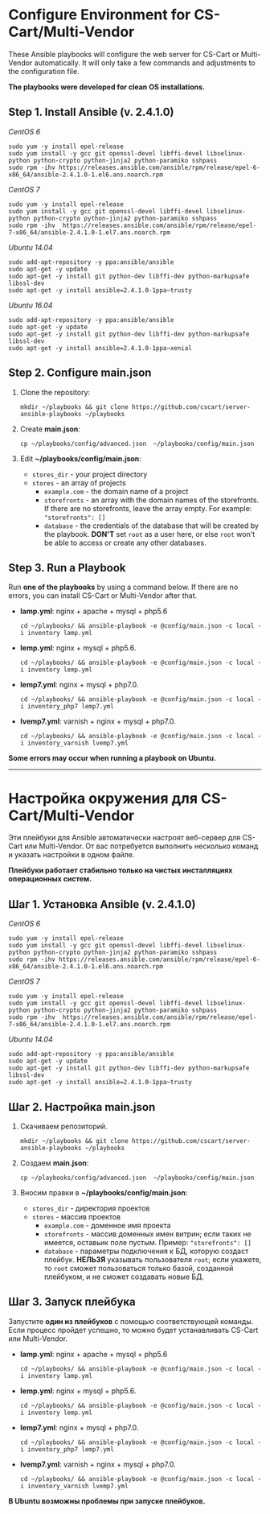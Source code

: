 # Configure Environment for CS-Cart/Multi-Vendor

These Ansible playbooks will configure the web server for CS-Cart or Multi-Vendor automatically. It will only take a few commands and adjustments to the configuration file.

**The playbooks were developed for clean OS installations.**


## Step 1. Install Ansible (v. 2.4.1.0)

*CentOS 6*

```
sudo yum -y install epel-release
sudo yum install -y gcc git openssl-devel libffi-devel libselinux-python python-crypto python-jinja2 python-paramiko sshpass
sudo rpm -ihv https://releases.ansible.com/ansible/rpm/release/epel-6-x86_64/ansible-2.4.1.0-1.el6.ans.noarch.rpm
```

*CentOS 7*

```
sudo yum -y install epel-release
sudo yum install -y gcc git openssl-devel libffi-devel libselinux-python python-crypto python-jinja2 python-paramiko sshpass
sudo rpm -ihv  https://releases.ansible.com/ansible/rpm/release/epel-7-x86_64/ansible-2.4.1.0-1.el7.ans.noarch.rpm
```

*Ubuntu 14.04*

```
sudo add-apt-repository -y ppa:ansible/ansible
sudo apt-get -y update
sudo apt-get -y install git python-dev libffi-dev python-markupsafe libssl-dev
sudo apt-get -y install ansible=2.4.1.0-1ppa~trusty
```

*Ubuntu 16.04*

```
sudo add-apt-repository -y ppa:ansible/ansible
sudo apt-get -y update
sudo apt-get -y install git python-dev libffi-dev python-markupsafe libssl-dev
sudo apt-get -y install ansible=2.4.1.0-1ppa~xenial

```

## Step 2. Configure main.json

1. Clone the repository: 

   ```
   mkdir ~/playbooks && git clone https://github.com/cscart/server-ansible-playbooks ~/playbooks
   ```

2. Create **main.json**:

   ```
   cp ~/playbooks/config/advanced.json  ~/playbooks/config/main.json
   ```

3. Edit **~/playbooks/config/main.json**:

   * `stores_dir` - your project directory
   * `stores` - an array of projects
     * `example.com` - the domain name of a project
     * `storefronts` - an array with the domain names of the storefronts. If there are no storefronts, leave the array empty. For example: `"storefronts": []`
     * `database` - the credentials of the database that will be created by the playbook. **DON'T** set `root` as a user here, or else `root` won't be able to access or create any other databases.


## Step 3. Run a Playbook

Run **one of the playbooks** by using a command below. If there are no errors, you can install CS-Cart or Multi-Vendor after that.

* **lamp.yml**: nginx + apache + mysql + php5.6

  ```
  cd ~/playbooks/ && ansible-playbook -e @config/main.json -c local -i inventory lamp.yml
  ```

* **lemp.yml**: nginx + mysql + php5.6.

  ```
  cd ~/playbooks/ && ansible-playbook -e @config/main.json -c local -i inventory lemp.yml
  ```

* **lemp7.yml**: nginx + mysql + php7.0.

  ```
  cd ~/playbooks/ && ansible-playbook -e @config/main.json -c local -i inventory_php7 lemp7.yml
  ```

* **lvemp7.yml**: varnish + nginx + mysql + php7.0.

  ```
  cd ~/playbooks/ && ansible-playbook -e @config/main.json -c local -i inventory_varnish lvemp7.yml
  ```

**Some errors may occur when running a playbook on Ubuntu.**

---

# Настройка окружения для CS-Cart/Multi-Vendor

Эти плейбуки для Ansible автоматически настроят веб-сервер для CS-Cart или Multi-Vendor. От вас потребуется выполнить несколько команд и указать настройки в одном файле.

**Плейбуки работает стабильно только на чистых инсталляциях операционных систем.**

## Шаг 1. Установка Ansible (v. 2.4.1.0)

*CentOS 6*

```
sudo yum -y install epel-release
sudo yum install -y gcc git openssl-devel libffi-devel libselinux-python python-crypto python-jinja2 python-paramiko sshpass
sudo rpm -ihv https://releases.ansible.com/ansible/rpm/release/epel-6-x86_64/ansible-2.4.1.0-1.el6.ans.noarch.rpm
```

*CentOS 7*

```
sudo yum -y install epel-release
sudo yum install -y gcc git openssl-devel libffi-devel libselinux-python python-crypto python-jinja2 python-paramiko sshpass
sudo rpm -ihv  https://releases.ansible.com/ansible/rpm/release/epel-7-x86_64/ansible-2.4.1.0-1.el7.ans.noarch.rpm
```

*Ubuntu 14.04*

```
sudo add-apt-repository -y ppa:ansible/ansible
sudo apt-get -y update
sudo apt-get -y install git python-dev libffi-dev python-markupsafe libssl-dev
sudo apt-get -y install ansible=2.4.1.0-1ppa~trusty
```


## Шаг 2. Настройка main.json

1. Скачиваем репозиторий.

   ```
   mkdir ~/playbooks && git clone https://github.com/cscart/server-ansible-playbooks ~/playbooks
   ```

2. Создаем **main.json**:

   ```
   cp ~/playbooks/config/advanced.json  ~/playbooks/config/main.json
   ```

3. Вносим правки в **~/playbooks/config/main.json**:
   * `stores_dir` - директория проектов
   * `stores` - массив проектов
     * `example.com` - доменное имя проекта
     * `storefronts` - массив доменных имен витрин; если таких не имеется, оставьик поле пустым. Пример: `"storefronts": []`
     * `database` - параметры подключения к БД, которую создаст плейбук. **НЕЛЬЗЯ** указывать пользователя `root`; если укажете, то `root` сможет пользоваться только базой, созданной плейбуком, и не сможет создавать новые БД.


## Шаг 3. Запуск плейбука

Запустите **один из плейбуков** с помощью соответствующей команды. Если процесс пройдет успешно, то можно будет устанавливать CS-Cart или Multi-Vendor.

* **lamp.yml**: nginx + apache + mysql + php5.6

  ```
  cd ~/playbooks/ && ansible-playbook -e @config/main.json -c local -i inventory lamp.yml
  ```

* **lemp.yml**: nginx + mysql + php5.6.

  ```
  cd ~/playbooks/ && ansible-playbook -e @config/main.json -c local -i inventory lemp.yml
  ```

* **lemp7.yml**: nginx + mysql + php7.0.

  ```
  cd ~/playbooks/ && ansible-playbook -e @config/main.json -c local -i inventory_php7 lemp7.yml
  ```

* **lvemp7.yml**: varnish + nginx + mysql + php7.0.

  ```
  cd ~/playbooks/ && ansible-playbook -e @config/main.json -c local -i inventory_varnish lvemp7.yml
  ```

**В Ubuntu возможны проблемы при запуске плейбуков.**
